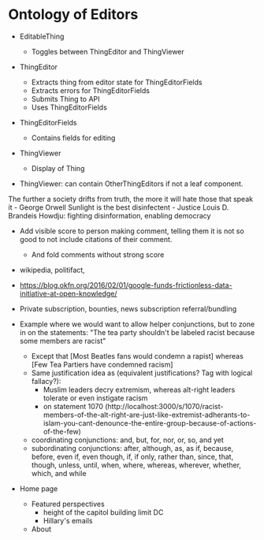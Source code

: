 # Ontology of Editors
* EditableThing
  * Toggles between ThingEditor and ThingViewer
* ThingEditor
  * Extracts thing from editor state for ThingEditorFields
  * Extracts errors for ThingEditorFields
  * Submits Thing to API
  * Uses ThingEditorFields
* ThingEditorFields
  * Contains fields for editing
* ThingViewer
  * Display of Thing
  
* ThingViewer: can contain OtherThingEditors if not a leaf component.
  
  
The further a society drifts from truth, the more it will hate those that speak it - George Orwell
Sunlight is the best disinfectent - Justice Louis D. Brandeis
Howdju: fighting disinformation, enabling democracy


* Add visible score to person making comment, telling them it is not so good to not include citations of their comment.
  * And fold comments without strong score
* wikipedia, politifact, 
 * https://blog.okfn.org/2016/02/01/google-funds-frictionless-data-initiative-at-open-knowledge/
* Private subscription, bounties, news subscription referral/bundling


* Example where we would want to allow helper conjunctions, but to zone in on the statements:
  "The tea party shouldn't be labeled racist because some members are racist"
  * Except that [Most Beatles fans would condemn a rapist]
    whereas [Few Tea Partiers have condemned racism]
  * Same justification idea as (equivalent justifications? Tag with logical fallacy?):
    * Muslim leaders decry extremism, whereas alt-right leaders tolerate or even instigate racism
    * on statement 1070 (http://localhost:3000/s/1070/racist-members-of-the-alt-right-are-just-like-extremist-adherants-to-islam-you-cant-denounce-the-entire-group-because-of-actions-of-the-few)
  * coordinating conjunctions: and, but, for, nor, or, so, and yet
  * subordinating conjunctions: after, although, as, as if, because, before, even if, even though, if, if only, 
    rather than, since, that, though, unless, until, when, where, whereas, wherever, whether, which, and while
* Home page
  * Featured perspectives
    * height of the capitol building limit DC
    * Hillary's emails
  * About